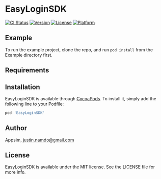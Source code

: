 # EasyLoginSDK

[![CI Status](https://img.shields.io/travis/Appsim/EasyLoginSDK.svg?style=flat)](https://travis-ci.org/Appsim/EasyLoginSDK)
[![Version](https://img.shields.io/cocoapods/v/EasyLoginSDK.svg?style=flat)](https://cocoapods.org/pods/EasyLoginSDK)
[![License](https://img.shields.io/cocoapods/l/EasyLoginSDK.svg?style=flat)](https://cocoapods.org/pods/EasyLoginSDK)
[![Platform](https://img.shields.io/cocoapods/p/EasyLoginSDK.svg?style=flat)](https://cocoapods.org/pods/EasyLoginSDK)

## Example

To run the example project, clone the repo, and run `pod install` from the Example directory first.

## Requirements

## Installation

EasyLoginSDK is available through [CocoaPods](https://cocoapods.org). To install
it, simply add the following line to your Podfile:

```ruby
pod 'EasyLoginSDK'
```

## Author

Appsim, justin.namdo@gmail.com

## License

EasyLoginSDK is available under the MIT license. See the LICENSE file for more info.
